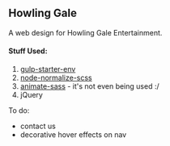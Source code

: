 Howling Gale
---

A web design for Howling Gale Entertainment.

#### Stuff Used:
1. [gulp-starter-env](https://github.com/una/gulp-starter-env) 
2. [node-normalize-scss](https://github.com/ranjandatta/node-normalize-scss)
3. [animate-sass](https://github.com/tgdev/animate-sass) - it's not even being used :/
4. jQuery

To do:
- contact us
- decorative hover effects on nav